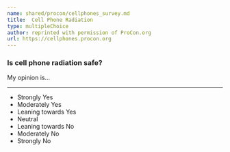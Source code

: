 ```yaml
---
name: shared/procon/cellphones_survey.md
title:  Cell Phone Radiation 
type: multipleChoice
author: reprinted with permission of ProCon.org
url: https://cellphones.procon.org 
---
```


###  Is cell phone radiation safe?

My opinion is...

---

- Strongly Yes
- Moderately Yes
- Leaning towards Yes
- Neutral
- Leaning towards No
- Moderately No
- Strongly No


